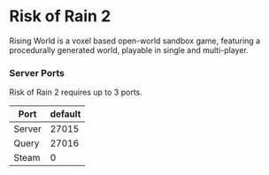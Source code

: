 # Risk of Rain 2
Rising World is a voxel based open-world sandbox game, featuring a procedurally generated world, playable in single and multi-player.

### Server Ports
Risk of Rain 2 requires up to 3 ports.

| Port    | default       |
|---------|---------------|
| Server  |  27015  	  |
| Query   |  27016        |
| Steam   |  0            |
